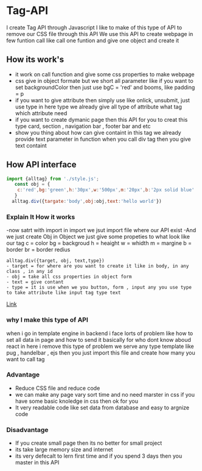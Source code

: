 # Tag-API
I create Tag API through Javascript 
I like to make of this type of API to remove our CSS file through this API
We use this API to create webpage in few funtion call like call one funtion and give one object and create it
## How its work's
- it work on call function and give some css properties to make webpage
- css give in object formate but we short all parameter like if you want to set backgroundColor then just use bgC = 'red' and booms, like 
  padding = p
- if you want to give attribute then simply use like onlick, unsubmit, just use type in here type we already give all type of attribute 
   what tag which attribute need
- if you want to create dymanic page then this API for you to creat this type card, section , navigation bar , footer bar and etc
- show you thing about how can give containt in this tag we already provide text parameter in function when you call div tag then you give text containt
## How API interface
```javascript
import {alltag} from './style.js';
   const obj = {
    c:'red',bg:'green',h:'30px',w:'500px',m:'20px',b:'2px solid blue'
   }
  alltag.div({targate:'body',obj:obj,text:'hello world'})
```
### Explain It How it works
  -now satrt with import
    in import we jsut import file where our API exist 
  -And we just create Obj 
    in Object we just give some propeties to what look like our tag 
    c = color
    bg = backgroud
    h = heaight
    w = whidth
    m = margine
    b = border
    br = border redius

    alltag.div({target, obj, text,type})
    - target = for where are you want to create it like in body, in any class , in any id
    - obj = take all css properties in object form
    - text = give contant 
    - type = it is use when we you button, form , input any you use type to take attribute like input tag type text
 [Link](https://github.com/jaykumar591/Tag-API/blob/main/style.js)
### why I make this type of API
  when i go in template engine in backend i face lorts of problem like how to set all data in page and how to send it basically for who dont know aboud react
  in here i remove this type of problem we serve any type template like pug , handelbar , ejs then you just import this file and create how many you want to call tag 
### Advantage 
- Reduce CSS file and reduce code
- we can make any page vary sort time and no need marster in css if you have some basic knoledge in css then ok for you
- It very readable code like set data from database and easy to argnize code
### Disadvantage 
  - If you create small page then its no better for small project
  - its take large memory size and internet
  - its very defecalt to lern first time and if you spend 3 days then you master in this API
    
